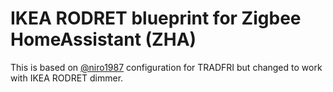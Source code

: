 # IKEA RODRET blueprint for Zigbee HomeAssistant (ZHA)

This is based on [@niro1987](https://github.com/niro1987/homeassistant-config/blob/main/blueprints/automation/niro1987/zha_ikea_tradfri_2button_remote_custom.yaml)
configuration for TRADFRI but changed to work with IKEA RODRET dimmer.
